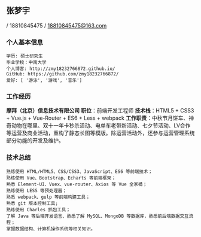 ## 张梦宇
/ 18810845475 / 18810845475@163.com

### 个人基本信息
    学历: 硕士研究生
    毕业学校：中南大学
    个人博客: http://zmy18232766872.github.io/
    GitHub: https://github.com/zmy18232766872/
    爱好: [ '游泳', '游戏', '音乐']

### 工作经历
**摩拜（北京）信息技术有限公司** 
**职位**：前端开发工程师
**技术栈**：HTML5 + CSS3 + Vue.js + Vue-Router + ES6 + Less + webpack
**工作职责**：中秋节月饼车、神奇动物在哪里、双十一年卡秒杀活动、电单车老带新活动、七夕节活动、LV合作等运营及商业活动，重构了静态长图等模版。除运营活动外，还参与运营管理系统部分功能的开发及维护。


### 技术总结
    熟练使用 HTML/HTML5、CSS/CSS3、JavaScript、ES6 等前端技术；
    熟练使用 Vue、Bootstrap、Echarts 等前端框架；
    熟悉 Element-UI、Vuex、vue-router、Axios 等 Vue 全家桶；
    熟练使用 LESS 等预处理器；
    熟悉 webpack、gulp 等前端构建工具；
    熟悉 git 版本控制工具;
    熟练使用 Charles 抓包工具；
    了解 Java 等后端开发语言、熟悉了解 MySQL、MongoDB 等数据库，熟悉前后端数据交互流程；
    掌握数据结构、计算机操作系统等相关知识。


